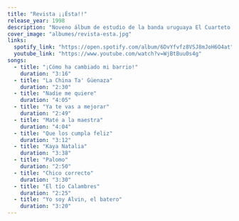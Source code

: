 ```yaml
---
title: "Revista ¡¡Ésta!!"
release_year: 1998
description: "Noveno álbum de estudio de la banda uruguaya El Cuarteto de Nos, lanzado en 1998 por el sello BMG. Este disco presenta un concepto único donde cada canción representa una noticia ficticia, y el folleto que acompaña al álbum simula una revista sensacionalista. Musicalmente, es considerado el disco más roquero de la banda hasta esa fecha, con solos de guitarra prominentes y una energía renovada. Incluye temas destacados como 'Ya te vas a mejorar', 'Maté a la maestra' y 'Yo soy Alvin, el batero'."
cover_image: "albumes/revista-esta.jpg"
links:
  spotify_link: "https://open.spotify.com/album/6DvYfvfz8VSJ8mJoH6O4at"
  youtube_link: "https://www.youtube.com/watch?v=WjBtBuu0s4g"
songs:
  - title: "¡Cómo ha cambiado mi barrio!"
    duration: "3:16"
  - title: "La China Ta' Güenaza"
    duration: "2:30"
  - title: "Nadie me quiere"
    duration: "4:05"
  - title: "Ya te vas a mejorar"
    duration: "2:49"
  - title: "Maté a la maestra"
    duration: "4:04"
  - title: "Que los cumpla feliz"
    duration: "3:12"
  - title: "Kaya Natalia"
    duration: "3:38"
  - title: "Palomo"
    duration: "2:50"
  - title: "Chico correcto"
    duration: "3:30"
  - title: "El tío Calambres"
    duration: "2:25"
  - title: "Yo soy Alvin, el batero"
    duration: "3:20"
---
```

